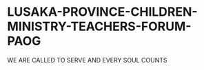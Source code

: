# LUSAKA-PROVINCE-CHILDREN-MINISTRY-TEACHERS-FORUM-PAOG
WE ARE CALLED TO SERVE AND EVERY SOUL COUNTS
